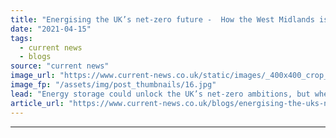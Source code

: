 ```yaml
---
title: "Energising the UK’s net-zero future -  How the West Midlands is storing opportunities for energy investment"
date: "2021-04-15"
tags: 
  - current news
  - blogs
source: "current news"
image_url: "https://www.current-news.co.uk/static/images/_400x400_crop_center-center/Coventry-City-Centre-credit-Si-Chun-Lam-林詩雋-Wikimedia.jpg"
image_fp: "/assets/img/post_thumbnails/16.jpg"
lead: "Energy storage could unlock the UK’s net-zero ambitions, but where do the opportunities for investment lie? Adam Titchen, industry lead at the West Midlands Growth Company outlines what the West Midlands has in store for the sector."
article_url: "https://www.current-news.co.uk/blogs/energising-the-uks-net-zero-future-how-the-west-midlands-is-storing-opportunities-for-energy-investment?utm_source=rss-feeds&utm_medium=rss&utm_campaign=rss"
---
```


---
